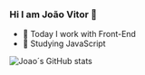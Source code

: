 ### Hi I am João Vitor  👋

- 🔭 Today I work with Front-End
- 🌱 Studying JavaScript

![Joao´s GitHub stats](https://github-readme-stats.vercel.app/api?username=anuraghazra&show_icons=true&theme=radical)
